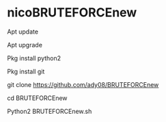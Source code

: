 # nicoBRUTEFORCEnew

Apt update

Apt upgrade

Pkg install python2

Pkg install git

git clone https://github.com/ady08/BRUTEFORCEnew

cd BRUTEFORCEnew

Python2 BRUTEFORCEnew.sh
